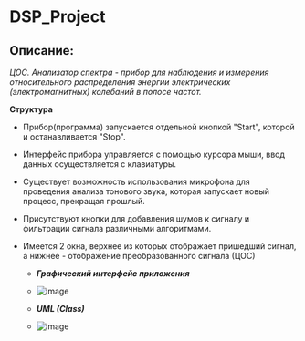 # DSP_Project

## Описание:
_ЦОС. Анализатор спектра - прибор для наблюдения и измерения относительного распределения энергии электрических (электромагнитных) колебаний в полосе частот._

**Структура**
- Прибор(программа) запускается отдельной кнопкой "Start", которой и останавливается "Stop".
- Интерфейс прибора управляется с помощью курсора мыши, ввод данных осуществляется с клавиатуры.
- Существует возможность использования микрофона для проведения анализа тонового звука, которая запускает новый процесс, прекращая прошлый.
- Присутствуют кнопки для добавления шумов к сигналу и фильтрации сигнала различными алгоритмами.
- Имеется 2 окна, верхнее из которых отображает пришедший сигнал, а нижнее - отображение преобразованного сигнала (ЦОС)

   - **_Графический интерфейс приложения_**
   - ![image](https://github.com/AlexanderNapolskikh/DSP_Project/assets/130779412/d0a46675-4b54-4a6c-bf01-486c0feb230b)

   - **_UML (Class)_**
   - ![image](https://github.com/AlexanderNapolskikh/DSP_Project/assets/130779412/f27db167-f693-475f-bc22-1e0eac58ffe5)

